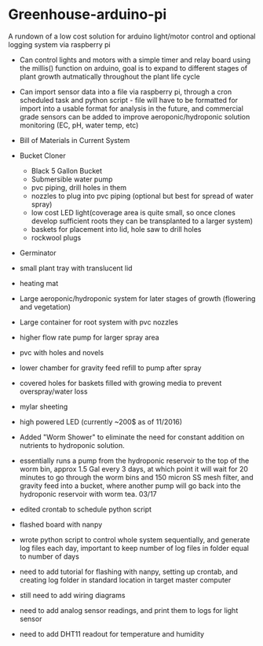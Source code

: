 # Greenhouse-arduino-pi
A rundown of a low cost solution for arduino light/motor control and optional logging system via raspberry pi
- Can control lights and motors with a simple timer and relay board using the millis() function on arduino, goal is to expand to different stages of plant growth autmatically throughout the plant life cycle
- Can import sensor data into a file via raspberry pi, through a cron scheduled task and python script - file will have to be formatted for import into a usable format for analysis in the future, and commercial grade sensors can be added to improve aeroponic/hydroponic solution monitoring (EC, pH, water temp, etc)
- Bill of Materials in Current System
- Bucket Cloner
  - Black 5 Gallon Bucket
  - Submersible water pump
  - pvc piping, drill holes in them
  - nozzles to plug into pvc piping (optional but best for spread of water spray)
  - low cost LED light(coverage area is quite small, so once clones develop sufficient roots they can be transplanted to a larger system)
  - baskets for placement into lid, hole saw to drill holes
  - rockwool plugs
- Germinator
 - small plant tray with translucent lid
 - heating mat
- Large aeroponic/hydroponic system for later stages of growth (flowering and vegetation)
 - Large container for root system with pvc nozzles
 - higher flow rate pump for larger spray area
 - pvc with holes and novels
 - lower chamber for gravity feed refill to pump after spray
 - covered holes for baskets filled with growing media to prevent overspray/water loss
 - mylar sheeting
 - high powered LED (currently ~200$ as of 11/2016)
 
 - Added "Worm Shower" to eliminate the need for constant addition on nutrients to hydroponic solution.
 - essentially runs a pump from the hydroponic reservoir to the top of the worm bin, approx 1.5 Gal every 3 days,
 at which point it will wait for 20 minutes to go through the worm bins and 150 micron SS mesh filter, and gravity feed into a bucket, where another pump will go back into the hydroponic reservoir with worm tea. 
 03/17
 - edited crontab to schedule python script
 - flashed board with nanpy
 - wrote python script to control whole system sequentially, and generate log files each day, important to keep number of log files in folder equal to number of days
 - need to add tutorial for flashing with nanpy, setting up crontab, and creating log folder in standard location in target master computer
 - still need to add wiring diagrams
 - need to add analog sensor readings, and print them to logs for light sensor
 - need to add DHT11 readout for temperature and humidity
